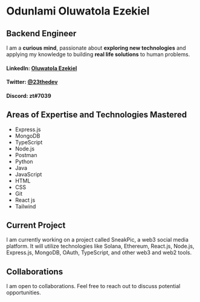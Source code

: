 
<!--
**Olluwatola/Olluwatola** is a ✨ _special_ ✨ repository because its `README.md` (this file) appears on your GitHub profile.

Here are some ideas to get you started:

- 🔭 I’m currently working on ...
- 🌱 I’m currently learning ...
- 👯 I’m looking to collaborate on ...
- 🤔 I’m looking for help with ...
- 💬 Ask me about ...
- 📫 How to reach me: ...
- 😄 Pronouns: ...
- ⚡ Fun fact: ...
-->

<h1>Odunlami Oluwatola Ezekiel </h1>

<h2>Backend Engineer </h2>

I am a <b>curious mind</b></span>, passionate about <b>exploring new technologies</b> and applying my knowledge to building <b>real life solutions</b> to human problems.

<h4>LinkedIn: <a href=https://www.linkedin.com/in/oluwatola-ezekiel-549318236/>Oluwatola Ezekiel </a></h4> <h4>Twitter: <a href=twitter.com/23thedev>@23thedev</a></h4>  <h4>Discord: zt#7039</h4>

<h2>Areas of Expertise and Technologies Mastered</h2>
<ul>
<li>Express.js</li>

<li>MongoDB</li>

<li>TypeScript</li>

<li>Node.js</li>

<li>Postman</li>

<li>Python</li>

<li> Java </li>

<li>JavaScript</li>

<li>HTML</li>

<li>CSS</li>

<li>Git</li>

<li>React js</li>

<li>Tailwind</li>
</ul>
<h2>Current Project</h2>

I am currently working on a project called SneakPic, a web3 social media platform. It will utilize technologies like Solana, Ethereum, React.js, Node.js, Express.js, MongoDB, OAuth, TypeScript, and other web3 and web2 tools.

<h2>Collaborations</h2>

I am open to collaborations. Feel free to reach out to discuss potential opportunities.

